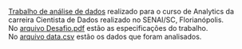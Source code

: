 [Trabalho de análise de dados](https://github.com/willsilvano/datascience/blob/master/Curso%20Analytics%20SENAI/Desafio.ipynb) realizado para o curso de Analytics da carreira Cientista de Dados realizado no SENAI/SC, Florianópolis.
<br>
No [arquivo Desafio.pdf](https://github.com/willsilvano/datascience/blob/master/Curso%20Analytics%20SENAI/Desafio.pdf) estão as especificações do trabalho.
<br>
No [arquivo data.csv](https://github.com/willsilvano/datascience/blob/master/Curso%20Analytics%20SENAI/data.csv) estão os dados que foram analisados.